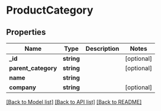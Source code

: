# ProductCategory

## Properties
Name | Type | Description | Notes
------------ | ------------- | ------------- | -------------
**_id** | **string** |  | [optional] 
**parent_category** | **string** |  | [optional] 
**name** | **string** |  | 
**company** | **string** |  | [optional] 

[[Back to Model list]](../../README.md#documentation-for-models) [[Back to API list]](../../README.md#documentation-for-api-endpoints) [[Back to README]](../../README.md)

